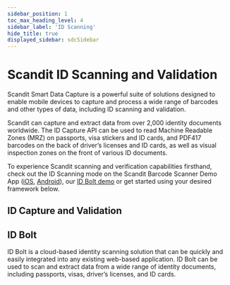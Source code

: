```yaml
---
sidebar_position: 1
toc_max_heading_level: 4
sidebar_label: 'ID Scanning'
hide_title: true
displayed_sidebar: sdcSidebar
---
```


# Scandit ID Scanning and Validation

Scandit Smart Data Capture is a powerful suite of solutions designed to enable mobile devices to capture and process a wide range of barcodes and other types of data, including ID scanning and validation.

Scandit can capture and extract data from over 2,000 identity documents worldwide. The ID Capture API can be used to read Machine Readable Zones (MRZ) on passports, visa stickers and ID cards, and PDF417 barcodes on the back of driver’s licenses and ID cards, as well as visual inspection zones on the front of various ID documents.

To experience Scandit scanning and verification capabilities firsthand, check out the ID Scanning mode on the Scandit Barcode Scanner Demo App ([iOS](https://apps.apple.com/us/app/scandit-barcode-scanner-demo/id453880584?ls=1), [Android](https://play.google.com/store/apps/details?id=com.scandit.demoapp&pli=1)), our [ID Bolt demo](https://id-travel.demos.scandit.com/) or get started using your desired framework below.

## ID Capture and Validation

<CustomDocCardsWrapper>

<CustomDocCard title="iOS" description="Integrate ID Scanning in iOS" link="../sdks/ios/id-capture/intro" smallIcon ><Ios/></CustomDocCard>

<CustomDocCard title="Android" description="Integrate ID Scanning in Android" link="../sdks/android/id-capture/intro" Icon ><Android/></CustomDocCard>

<CustomDocCard title="Web" description="Integrate ID Scanning for Web" link="../sdks/web/id-capture/intro" smallIcon ><Javascript/> </CustomDocCard>

<CustomDocCard title="Cordova" description="Integrate ID Scanning in Cordova" link="../sdks/cordova/id-capture/intro" smallIcon ><Cordova/> </CustomDocCard>

<CustomDocCard title="React Native" description="Integrate ID Scanning in React Native" link="../sdks/react-native/id-capture/intro" smallIcon ><ReactIcon/> </CustomDocCard>

<CustomDocCard title="Flutter" description="Integrate ID Scanning in Flutter" link="../sdks/flutter/id-capture/intro" smallIcon ><Flutter/> </CustomDocCard>

<CustomDocCard title="Capacitor" description="Integrate ID Scanning in Capacitor" link="../sdks/capacitor/id-capture/intro" smallIcon ><Capacitor/></CustomDocCard>

<CustomDocCard title="Xamarin iOS" description="Integrate ID Scanning in Xamarin iOS" link="../sdks/xamarin/ios/id-capture/intro" smallIcon ><XamarinIos/></CustomDocCard>

<CustomDocCard title="Xamarin Android" description="Integrate ID Scanning for Xamarin Android" link="../sdks/xamarin/android/id-capture/intro" smallIcon ><XamarinAndroid/></CustomDocCard>

<CustomDocCard title="Xamarin Forms" description="Integrate ID Scanning in Xamarin Forms" link="../sdks/xamarin/forms/id-capture/intro" smallIcon ><XamarinForms/></CustomDocCard>

<CustomDocCard title=".NET iOS" description="Integrate ID Scanning in .NET iOS" link="../sdks/net/ios/id-capture/intro" smallIcon ><NetIos/></CustomDocCard>

<CustomDocCard title=".NET Android" description="Integrate ID Scanning in .NET Android" link="../sdks/net/android/id-capture/intro" smallIcon ><NetAndroid/></CustomDocCard>

</CustomDocCardsWrapper>

## ID Bolt

ID Bolt is a cloud-based identity scanning solution that can be quickly and easily integrated into any existing web-based application. ID Bolt can be used to scan and extract data from a wide range of identity documents, including passports, visas, driver’s licenses, and ID cards.

<CustomDocCardsWrapper>

<CustomDocCard title="ID Bolt" description="Get Started with ID Bolt" link="../hosted/id-bolt/overview" smallIcon ><Bolt/></CustomDocCard>

</CustomDocCardsWrapper>
